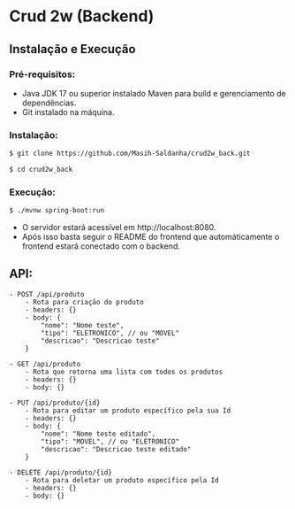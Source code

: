 # Crud 2w (Backend)
## Instalação e Execução
### Pré-requisitos:

- Java JDK 17 ou superior instalado
Maven para build e gerenciamento de dependências.
- Git instalado na máquina.

### Instalação:
```bash
$ git clone https://github.com/Masih-Saldanha/crud2w_back.git

$ cd crud2w_back
```

### Execução:
```bash
$ ./mvnw spring-boot:run
```
- O servidor estará acessível em http://localhost:8080.
- Após isso basta seguir o README do frontend que automáticamente o frontend estará conectado com o backend.

## API:

```
- POST /api/produto
    - Rota para criação do produto
    - headers: {}
    - body: {
        "nome": "Nome teste",
        "tipo": "ELETRONICO", // ou "MOVEL"
        "descricao": "Descricao teste"
    }
```
```
- GET /api/produto
    - Rota que retorna uma lista com todos os produtos
    - headers: {}
    - body: {}
```
```
- PUT /api/produto/{id}
    - Rota para editar um produto específico pela sua Id
    - headers: {}
    - body: {
        "nome": "Nome teste editado",
        "tipo": "MOVEL", // ou "ELETRONICO"
        "descricao": "Descricao teste editado"
    }
```
```
- DELETE /api/produto/{id}
    - Rota para deletar um produto específico pela Id
    - headers: {}
    - body: {}
```
